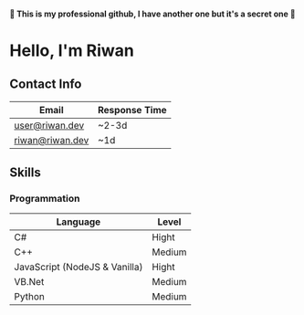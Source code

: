 #### 💼 This is my professional github, I have another one but it's a secret one 💼
# Hello, I'm Riwan
## Contact Info
| Email           | Response Time |
|-----------------|---------------|
| user@riwan.dev  | ~2-3d         |
| riwan@riwan.dev | ~1d           |
## Skills
### Programmation
| Language                      | Level  |
|-------------------------------|--------|
| C#                            | Hight  |
| C++                           | Medium |
| JavaScript (NodeJS & Vanilla) | Hight  |
| VB.Net                        | Medium |
| Python                        | Medium |
